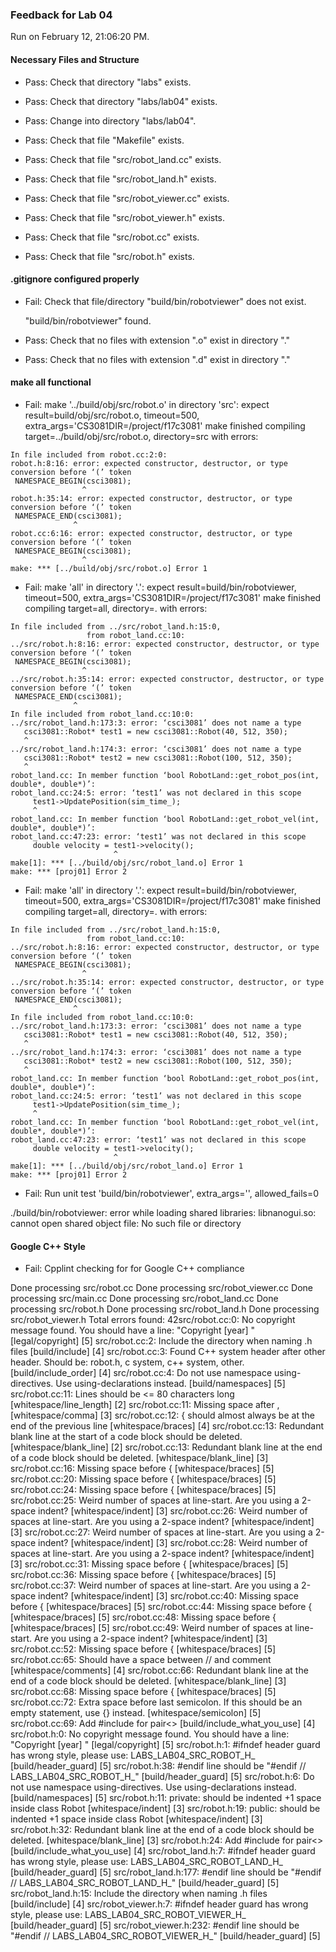 ### Feedback for Lab 04

Run on February 12, 21:06:20 PM.


#### Necessary Files and Structure

+ Pass: Check that directory "labs" exists.

+ Pass: Check that directory "labs/lab04" exists.

+ Pass: Change into directory "labs/lab04".

+ Pass: Check that file "Makefile" exists.

+ Pass: Check that file "src/robot_land.cc" exists.

+ Pass: Check that file "src/robot_land.h" exists.

+ Pass: Check that file "src/robot_viewer.cc" exists.

+ Pass: Check that file "src/robot_viewer.h" exists.

+ Pass: Check that file "src/robot.cc" exists.

+ Pass: Check that file "src/robot.h" exists.


#### .gitignore configured properly

+ Fail: Check that file/directory "build/bin/robotviewer" does not exist.

     "build/bin/robotviewer" found.

+ Pass: Check that no files with extension ".o" exist in directory "."

+ Pass: Check that no files with extension ".d" exist in directory "."


#### make all functional

+ Fail: make '../build/obj/src/robot.o' in directory 'src': expect result=build/obj/src/robot.o, timeout=500, extra_args='CS3081DIR=/project/f17c3081'
    make finished compiling target=../build/obj/src/robot.o, directory=src with errors:

```shell
In file included from robot.cc:2:0:
robot.h:8:16: error: expected constructor, destructor, or type conversion before ‘(’ token
 NAMESPACE_BEGIN(csci3081);
                ^
robot.h:35:14: error: expected constructor, destructor, or type conversion before ‘(’ token
 NAMESPACE_END(csci3081);
              ^
robot.cc:6:16: error: expected constructor, destructor, or type conversion before ‘(’ token
 NAMESPACE_BEGIN(csci3081);
                ^
make: *** [../build/obj/src/robot.o] Error 1

```

+ Fail: make 'all' in directory '.': expect result=build/bin/robotviewer, timeout=500, extra_args='CS3081DIR=/project/f17c3081'
    make finished compiling target=all, directory=. with errors:

```shell
In file included from ../src/robot_land.h:15:0,
                 from robot_land.cc:10:
../src/robot.h:8:16: error: expected constructor, destructor, or type conversion before ‘(’ token
 NAMESPACE_BEGIN(csci3081);
                ^
../src/robot.h:35:14: error: expected constructor, destructor, or type conversion before ‘(’ token
 NAMESPACE_END(csci3081);
              ^
In file included from robot_land.cc:10:0:
../src/robot_land.h:173:3: error: ‘csci3081’ does not name a type
   csci3081::Robot* test1 = new csci3081::Robot(40, 512, 350);
   ^
../src/robot_land.h:174:3: error: ‘csci3081’ does not name a type
   csci3081::Robot* test2 = new csci3081::Robot(100, 512, 350);
   ^
robot_land.cc: In member function ‘bool RobotLand::get_robot_pos(int, double*, double*)’:
robot_land.cc:24:5: error: ‘test1’ was not declared in this scope
     test1->UpdatePosition(sim_time_);
     ^
robot_land.cc: In member function ‘bool RobotLand::get_robot_vel(int, double*, double*)’:
robot_land.cc:47:23: error: ‘test1’ was not declared in this scope
     double velocity = test1->velocity();
                       ^
make[1]: *** [../build/obj/src/robot_land.o] Error 1
make: *** [proj01] Error 2

```

+ Fail: make 'all' in directory '.': expect result=build/bin/robotviewer, timeout=500, extra_args='CS3081DIR=/project/f17c3081'
    make finished compiling target=all, directory=. with errors:

```shell
In file included from ../src/robot_land.h:15:0,
                 from robot_land.cc:10:
../src/robot.h:8:16: error: expected constructor, destructor, or type conversion before ‘(’ token
 NAMESPACE_BEGIN(csci3081);
                ^
../src/robot.h:35:14: error: expected constructor, destructor, or type conversion before ‘(’ token
 NAMESPACE_END(csci3081);
              ^
In file included from robot_land.cc:10:0:
../src/robot_land.h:173:3: error: ‘csci3081’ does not name a type
   csci3081::Robot* test1 = new csci3081::Robot(40, 512, 350);
   ^
../src/robot_land.h:174:3: error: ‘csci3081’ does not name a type
   csci3081::Robot* test2 = new csci3081::Robot(100, 512, 350);
   ^
robot_land.cc: In member function ‘bool RobotLand::get_robot_pos(int, double*, double*)’:
robot_land.cc:24:5: error: ‘test1’ was not declared in this scope
     test1->UpdatePosition(sim_time_);
     ^
robot_land.cc: In member function ‘bool RobotLand::get_robot_vel(int, double*, double*)’:
robot_land.cc:47:23: error: ‘test1’ was not declared in this scope
     double velocity = test1->velocity();
                       ^
make[1]: *** [../build/obj/src/robot_land.o] Error 1
make: *** [proj01] Error 2

```

+ Fail: Run unit test 'build/bin/robotviewer', extra_args='', allowed_fails=0

./build/bin/robotviewer: error while loading shared libraries: libnanogui.so: cannot open shared object file: No such file or directory


#### Google C++ Style

+ Fail: Cpplint checking for for Google C++ compliance

Done processing src/robot.cc
Done processing src/robot_viewer.cc
Done processing src/main.cc
Done processing src/robot_land.cc
Done processing src/robot.h
Done processing src/robot_land.h
Done processing src/robot_viewer.h
Total errors found: 42src/robot.cc:0:  No copyright message found.  You should have a line: "Copyright [year] <Copyright Owner>"  [legal/copyright] [5]
src/robot.cc:2:  Include the directory when naming .h files  [build/include] [4]
src/robot.cc:3:  Found C++ system header after other header. Should be: robot.h, c system, c++ system, other.  [build/include_order] [4]
src/robot.cc:4:  Do not use namespace using-directives.  Use using-declarations instead.  [build/namespaces] [5]
src/robot.cc:11:  Lines should be <= 80 characters long  [whitespace/line_length] [2]
src/robot.cc:11:  Missing space after ,  [whitespace/comma] [3]
src/robot.cc:12:  { should almost always be at the end of the previous line  [whitespace/braces] [4]
src/robot.cc:13:  Redundant blank line at the start of a code block should be deleted.  [whitespace/blank_line] [2]
src/robot.cc:13:  Redundant blank line at the end of a code block should be deleted.  [whitespace/blank_line] [3]
src/robot.cc:16:  Missing space before {  [whitespace/braces] [5]
src/robot.cc:20:  Missing space before {  [whitespace/braces] [5]
src/robot.cc:24:  Missing space before {  [whitespace/braces] [5]
src/robot.cc:25:  Weird number of spaces at line-start.  Are you using a 2-space indent?  [whitespace/indent] [3]
src/robot.cc:26:  Weird number of spaces at line-start.  Are you using a 2-space indent?  [whitespace/indent] [3]
src/robot.cc:27:  Weird number of spaces at line-start.  Are you using a 2-space indent?  [whitespace/indent] [3]
src/robot.cc:28:  Weird number of spaces at line-start.  Are you using a 2-space indent?  [whitespace/indent] [3]
src/robot.cc:31:  Missing space before {  [whitespace/braces] [5]
src/robot.cc:36:  Missing space before {  [whitespace/braces] [5]
src/robot.cc:37:  Weird number of spaces at line-start.  Are you using a 2-space indent?  [whitespace/indent] [3]
src/robot.cc:40:  Missing space before {  [whitespace/braces] [5]
src/robot.cc:44:  Missing space before {  [whitespace/braces] [5]
src/robot.cc:48:  Missing space before {  [whitespace/braces] [5]
src/robot.cc:49:  Weird number of spaces at line-start.  Are you using a 2-space indent?  [whitespace/indent] [3]
src/robot.cc:52:  Missing space before {  [whitespace/braces] [5]
src/robot.cc:65:  Should have a space between // and comment  [whitespace/comments] [4]
src/robot.cc:66:  Redundant blank line at the end of a code block should be deleted.  [whitespace/blank_line] [3]
src/robot.cc:68:  Missing space before {  [whitespace/braces] [5]
src/robot.cc:72:  Extra space before last semicolon. If this should be an empty statement, use {} instead.  [whitespace/semicolon] [5]
src/robot.cc:69:  Add #include <utility> for pair<>  [build/include_what_you_use] [4]
src/robot.h:0:  No copyright message found.  You should have a line: "Copyright [year] <Copyright Owner>"  [legal/copyright] [5]
src/robot.h:1:  #ifndef header guard has wrong style, please use: LABS_LAB04_SRC_ROBOT_H_  [build/header_guard] [5]
src/robot.h:38:  #endif line should be "#endif  // LABS_LAB04_SRC_ROBOT_H_"  [build/header_guard] [5]
src/robot.h:6:  Do not use namespace using-directives.  Use using-declarations instead.  [build/namespaces] [5]
src/robot.h:11:  private: should be indented +1 space inside class Robot  [whitespace/indent] [3]
src/robot.h:19:  public: should be indented +1 space inside class Robot  [whitespace/indent] [3]
src/robot.h:32:  Redundant blank line at the end of a code block should be deleted.  [whitespace/blank_line] [3]
src/robot.h:24:  Add #include <utility> for pair<>  [build/include_what_you_use] [4]
src/robot_land.h:7:  #ifndef header guard has wrong style, please use: LABS_LAB04_SRC_ROBOT_LAND_H_  [build/header_guard] [5]
src/robot_land.h:177:  #endif line should be "#endif  // LABS_LAB04_SRC_ROBOT_LAND_H_"  [build/header_guard] [5]
src/robot_land.h:15:  Include the directory when naming .h files  [build/include] [4]
src/robot_viewer.h:7:  #ifndef header guard has wrong style, please use: LABS_LAB04_SRC_ROBOT_VIEWER_H_  [build/header_guard] [5]
src/robot_viewer.h:232:  #endif line should be "#endif  // LABS_LAB04_SRC_ROBOT_VIEWER_H_"  [build/header_guard] [5]

